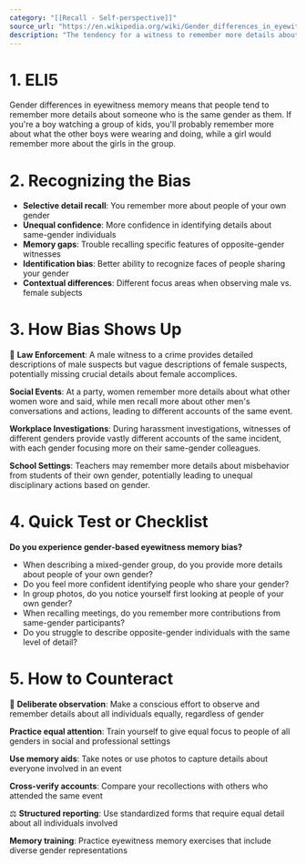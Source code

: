 ```yaml
---
category: "[[Recall - Self-perspective]]"
source_url: "https://en.wikipedia.org/wiki/Gender_differences_in_eyewitness_memory"
description: "The tendency for a witness to remember more details about someone of the same gender"
---
```


# 1. ELI5

Gender differences in eyewitness memory means that people tend to remember more details about someone who is the same gender as them. If you're a boy watching a group of kids, you'll probably remember more about what the other boys were wearing and doing, while a girl would remember more about the girls in the group.

# 2. Recognizing the Bias

- **Selective detail recall**: You remember more about people of your own gender
- **Unequal confidence**: More confidence in identifying details about same-gender individuals
- **Memory gaps**: Trouble recalling specific features of opposite-gender witnesses
- **Identification bias**: Better ability to recognize faces of people sharing your gender
- **Contextual differences**: Different focus areas when observing male vs. female subjects

# 3. How Bias Shows Up

👮 **Law Enforcement**: A male witness to a crime provides detailed descriptions of male suspects but vague descriptions of female suspects, potentially missing crucial details about female accomplices.

**Social Events**: At a party, women remember more details about what other women wore and said, while men recall more about other men's conversations and actions, leading to different accounts of the same event.

**Workplace Investigations**: During harassment investigations, witnesses of different genders provide vastly different accounts of the same incident, with each gender focusing more on their same-gender colleagues.

**School Settings**: Teachers may remember more details about misbehavior from students of their own gender, potentially leading to unequal disciplinary actions based on gender.

# 4. Quick Test or Checklist

**Do you experience gender-based eyewitness memory bias?**

- When describing a mixed-gender group, do you provide more details about people of your own gender?
- Do you feel more confident identifying people who share your gender?
- In group photos, do you notice yourself first looking at people of your own gender?
- When recalling meetings, do you remember more contributions from same-gender participants?
- Do you struggle to describe opposite-gender individuals with the same level of detail?

# 5. How to Counteract

📝 **Deliberate observation**: Make a conscious effort to observe and remember details about all individuals equally, regardless of gender

 **Practice equal attention**: Train yourself to give equal focus to people of all genders in social and professional settings

**Use memory aids**: Take notes or use photos to capture details about everyone involved in an event

 **Cross-verify accounts**: Compare your recollections with others who attended the same event

⚖️ **Structured reporting**: Use standardized forms that require equal detail about all individuals involved

**Memory training**: Practice eyewitness memory exercises that include diverse gender representations

